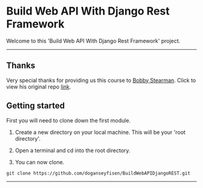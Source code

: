 # Build Web API With Django Rest Framework 
Welcome to this 'Build Web API With Django Rest Framework' project. 
***

## Thanks
Very special thanks for providing us this course to [Bobby Stearman](https://github.com/bobby-didcoding). Click to view his original repo [link](https://github.com/bobby-didcoding/drf_course).

## Getting started
First you will need to clone down the first module.

1) Create a new directory on your local machine. This will be your 'root directory'.

2) Open a terminal and cd into the root directory.

3) You can now clone.

```
git clone https://github.com/doganseyfisen/BuildWebAPIDjangoREST.git
```

***
